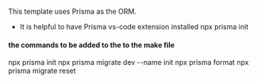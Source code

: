 
This template uses Prisma as the ORM. 
- It is helpful to have Prisma vs-code extension installed
npx prisma init

#### the commands to be added to the to the make file 
npx prisma init
npx prisma migrate dev --name init
npx prisma format
npx prisma migrate reset